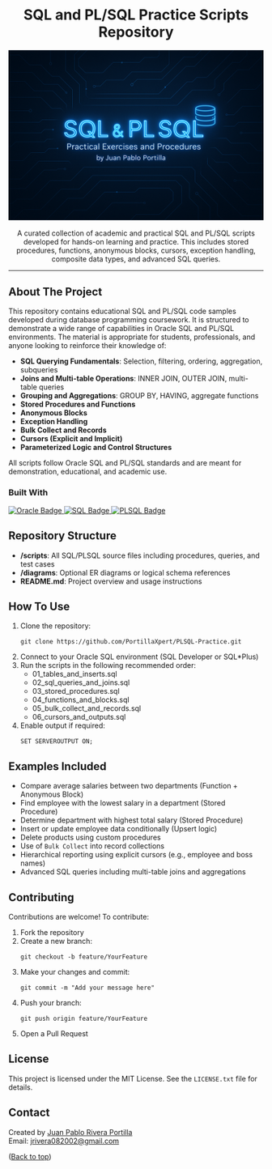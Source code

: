 <div id="readme-top"></div>

<h1 align="center">SQL and PL/SQL Practice Scripts Repository</h1>
<p align="center">
<img src="images/plsql.png" alt="SQL AND PL/SQL Scripts" width="600">
</p>
<p class="lead" align="center">
  A curated collection of academic and practical SQL and PL/SQL scripts developed for hands-on learning and practice.
  This includes stored procedures, functions, anonymous blocks, cursors, exception handling, composite data types, and advanced SQL queries.
</p>

<hr />

<h2 id="about">About The Project</h2>

<p>
  This repository contains educational SQL and PL/SQL code samples developed during database programming coursework.
  It is structured to demonstrate a wide range of capabilities in Oracle SQL and PL/SQL environments. The material is appropriate for students,
  professionals, and anyone looking to reinforce their knowledge of:
</p>

<ul>
  <li><strong>SQL Querying Fundamentals</strong>: Selection, filtering, ordering, aggregation, subqueries</li>
  <li><strong>Joins and Multi-table Operations</strong>: INNER JOIN, OUTER JOIN, multi-table queries</li>
  <li><strong>Grouping and Aggregations</strong>: GROUP BY, HAVING, aggregate functions</li>
  <li><strong>Stored Procedures and Functions</strong></li>
  <li><strong>Anonymous Blocks</strong></li>
  <li><strong>Exception Handling</strong></li>
  <li><strong>Bulk Collect and Records</strong></li>
  <li><strong>Cursors (Explicit and Implicit)</strong></li>
  <li><strong>Parameterized Logic and Control Structures</strong></li>
</ul>

<p>
  All scripts follow Oracle SQL and PL/SQL standards and are meant for demonstration, educational, and academic use.
</p>

<div class="badge-container">
  <h3>Built With</h3>
  <a class="badge" href="https://www.oracle.com/database/" target="_blank" rel="noopener noreferrer">
    <img src="https://img.shields.io/badge/Oracle_DB-F80000?style=for-the-badge&logo=oracle&logoColor=white" alt="Oracle Badge" />
  </a>
  <a class="badge" href="https://www.sql.org/" target="_blank" rel="noopener noreferrer">
    <img src="https://img.shields.io/badge/SQL-4479A1?style=for-the-badge&logo=sqlite&logoColor=white" alt="SQL Badge" />
  </a>
  <a class="badge" href="https://en.wikipedia.org/wiki/PL/SQL" target="_blank" rel="noopener noreferrer">
    <img src="https://img.shields.io/badge/PLSQL-000099?style=for-the-badge&logo=data&logoColor=white" alt="PLSQL Badge" />
  </a>
</div>

<h2 id="structure">Repository Structure</h2>
<ul>
  <li><strong>/scripts</strong>: All SQL/PLSQL source files including procedures, queries, and test cases</li>
  <li><strong>/diagrams</strong>: Optional ER diagrams or logical schema references</li>
  <li><strong>README.md</strong>: Project overview and usage instructions</li>
</ul>

<h2 id="installation">How To Use</h2>
<ol>
  <li>Clone the repository:
    <pre><code>git clone https://github.com/PortillaXpert/PLSQL-Practice.git</code></pre>
  </li>
  <li>Connect to your Oracle SQL environment (SQL Developer or SQL*Plus)</li>
  <li>Run the scripts in the following recommended order:
    <ul>
      <li>01_tables_and_inserts.sql</li>
      <li>02_sql_queries_and_joins.sql</li>
      <li>03_stored_procedures.sql</li>
      <li>04_functions_and_blocks.sql</li>
      <li>05_bulk_collect_and_records.sql</li>
      <li>06_cursors_and_outputs.sql</li>
    </ul>
  </li>
  <li>Enable output if required:
    <pre><code>SET SERVEROUTPUT ON;</code></pre>
  </li>
</ol>

<h2 id="examples">Examples Included</h2>
<ul>
  <li>Compare average salaries between two departments (Function + Anonymous Block)</li>
  <li>Find employee with the lowest salary in a department (Stored Procedure)</li>
  <li>Determine department with highest total salary (Stored Procedure)</li>
  <li>Insert or update employee data conditionally (Upsert logic)</li>
  <li>Delete products using custom procedures</li>
  <li>Use of <code>Bulk Collect</code> into record collections</li>
  <li>Hierarchical reporting using explicit cursors (e.g., employee and boss names)</li>
  <li>Advanced SQL queries including multi-table joins and aggregations</li>
</ul>

<h2 id="contributing">Contributing</h2>
<p>Contributions are welcome! To contribute:</p>
<ol>
  <li>Fork the repository</li>
  <li>Create a new branch:
    <pre><code>git checkout -b feature/YourFeature</code></pre>
  </li>
  <li>Make your changes and commit:
    <pre><code>git commit -m "Add your message here"</code></pre>
  </li>
  <li>Push your branch:
    <pre><code>git push origin feature/YourFeature</code></pre>
  </li>
  <li>Open a Pull Request</li>
</ol>

<h2 id="license">License</h2>
<p>This project is licensed under the MIT License. See the <code>LICENSE.txt</code> file for details.</p>

<h2 id="contact">Contact</h2>
<p>
  Created by <a href="https://github.com/PortillaXpert" target="_blank" rel="noopener noreferrer">Juan Pablo Rivera Portilla</a><br/>
  Email: <a href="mailto:jrivera082002@gmail.com">jrivera082002@gmail.com</a>
</p>

<div class="right-link">
  (<a href="#readme-top">Back to top</a>)
</div>
